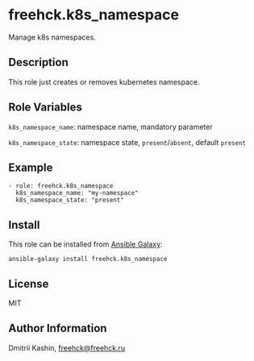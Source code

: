 freehck.k8s_namespace
=========

Manage k8s namespaces.

Description
-----------

This role just creates or removes kubernetes namespace.

Role Variables
--------------

`k8s_namespace_name`: namespace name, mandatory parameter

`k8s_namespace_state`: namespace state, `present`/`absent`, default `present`

Example
-------

    - role: freehck.k8s_namespace
      k8s_namespace_name: "my-namespace"
      k8s_namespace_state: "present"

Install
-------

This role can be installed from [Ansible Galaxy](https://galaxy.ansible.com/):

`ansible-galaxy install freehck.k8s_namespace`

License
-------

MIT

Author Information
------------------

Dmitrii Kashin, <freehck@freehck.ru>

